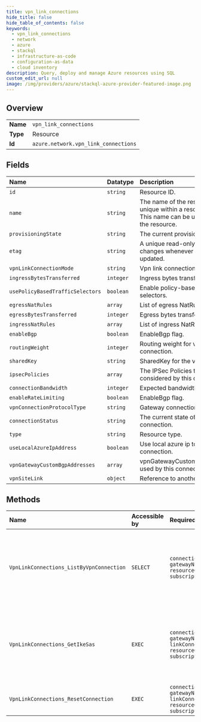 ```yaml
---
title: vpn_link_connections
hide_title: false
hide_table_of_contents: false
keywords:
  - vpn_link_connections
  - network
  - azure    
  - stackql
  - infrastructure-as-code
  - configuration-as-data
  - cloud inventory
description: Query, deploy and manage Azure resources using SQL
custom_edit_url: null
image: /img/providers/azure/stackql-azure-provider-featured-image.png
---
```

  
    

## Overview
<table><tbody>
<tr><td><b>Name</b></td><td><code>vpn_link_connections</code></td></tr>
<tr><td><b>Type</b></td><td>Resource</td></tr>
<tr><td><b>Id</b></td><td><code>azure.network.vpn_link_connections</code></td></tr>
</tbody></table>

## Fields
| Name | Datatype | Description |
|:-----|:---------|:------------|
| `id` | `string` | Resource ID. |
| `name` | `string` | The name of the resource that is unique within a resource group. This name can be used to access the resource. |
| `provisioningState` | `string` | The current provisioning state. |
| `etag` | `string` | A unique read-only string that changes whenever the resource is updated. |
| `vpnLinkConnectionMode` | `string` | Vpn link connection mode. |
| `ingressBytesTransferred` | `integer` | Ingress bytes transferred. |
| `usePolicyBasedTrafficSelectors` | `boolean` | Enable policy-based traffic selectors. |
| `egressNatRules` | `array` | List of egress NatRules. |
| `egressBytesTransferred` | `integer` | Egress bytes transferred. |
| `ingressNatRules` | `array` | List of ingress NatRules. |
| `enableBgp` | `boolean` | EnableBgp flag. |
| `routingWeight` | `integer` | Routing weight for vpn connection. |
| `sharedKey` | `string` | SharedKey for the vpn connection. |
| `ipsecPolicies` | `array` | The IPSec Policies to be considered by this connection. |
| `connectionBandwidth` | `integer` | Expected bandwidth in MBPS. |
| `enableRateLimiting` | `boolean` | EnableBgp flag. |
| `vpnConnectionProtocolType` | `string` | Gateway connection protocol. |
| `connectionStatus` | `string` | The current state of the vpn connection. |
| `type` | `string` | Resource type. |
| `useLocalAzureIpAddress` | `boolean` | Use local azure ip to initiate connection. |
| `vpnGatewayCustomBgpAddresses` | `array` | vpnGatewayCustomBgpAddresses used by this connection. |
| `vpnSiteLink` | `object` | Reference to another subresource. |
## Methods
| Name | Accessible by | Required Params | Description |
|:-----|:--------------|:----------------|:------------|
| `VpnLinkConnections_ListByVpnConnection` | `SELECT` | `connectionName, gatewayName, resourceGroupName, subscriptionId` | Retrieves all vpn site link connections for a particular virtual wan vpn gateway vpn connection. |
| `VpnLinkConnections_GetIkeSas` | `EXEC` | `connectionName, gatewayName, linkConnectionName, resourceGroupName, subscriptionId` | Lists IKE Security Associations for Vpn Site Link Connection in the specified resource group. |
| `VpnLinkConnections_ResetConnection` | `EXEC` | `connectionName, gatewayName, linkConnectionName, resourceGroupName, subscriptionId` | Resets the VpnLink connection specified. |
